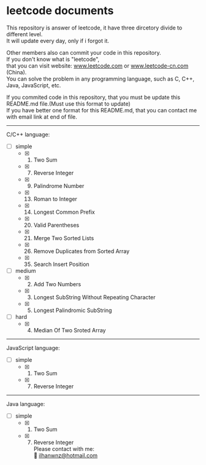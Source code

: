# leetcode documents
This repository is answer of leetcode, it have three dircetory divide to different level.</br>
It will update every day, only if i forgot it.

Other members also can commit your code in this repository. </br>
If you don't know what is "leetcode", </br>
that you can visit website: www.leetcode.com or www.leetcode-cn.com (China).</br>
You can solve the problem in any programming language, such as C, C++, Java, JavaScript, etc. 

If you commited code in this repository, that you must be update this README.md file.(Must use this format to update)</br>
If you have better one format for this README.md, that you can contact me with email link at end of file.

***
C/C++ language:
- [ ] simple
   - [x]  1. Two Sum
   - [x]  7. Reverse Integer
   - [x]  9. Palindrome Number
   - [x] 13. Roman to Integer
   - [x] 14. Longest Common Prefix
   - [x] 20. Valid Parentheses
   - [x] 21. Merge Two Sorted Lists
   - [x] 26. Remove Duplicates from Sorted Array
   - [x] 35. Search Insert Position
- [ ] medium
   - [x] 2. Add Two Numbers
   - [x] 3. Longest SubString Without Repeating Character
   - [x] 5. Longest Palindromic SubString
- [ ] hard
   - [x] 4. Median Of Two Sroted Array

***
JavaScript language:
- [ ] simple
   - [x]  1. Two Sum
   - [x]  7. Reverse Integer   
***
Java language:
- [ ] simple
   - [x]  1. Two Sum
   - [x]  7. Reverse Integer   
Please contact with me: </br>
:e-mail: <ilhanwnz@hotmail.com>
